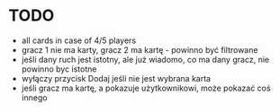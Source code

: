 # TODO

- all cards in case of 4/5 players
- gracz 1 nie ma karty, gracz 2 ma kartę - powinno być filtrowane
- jeśli dany ruch jest istotny, ale już wiadomo, co ma dany gracz, nie powinno byc istotne
- wyłączy przycisk Dodaj jeśli nie jest wybrana karta
- jeśli gracz ma kartę, a pokazuje użytkownikowi, może pokazać coś innego
